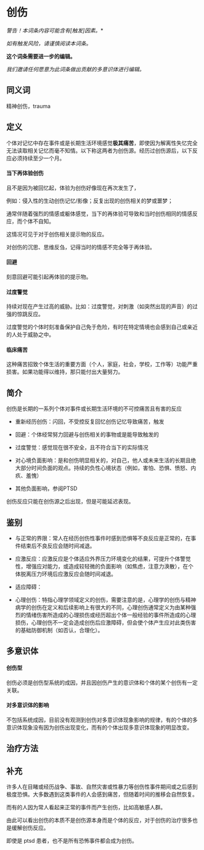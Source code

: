 # 创伤

**警告！本词条内容可能含有*[触发]因素。**

_如有触发风险，请谨慎阅读本词条。_

**这个词条需要进一步的编辑。**

_我们邀请任何愿意为此词条做出贡献的多意识体进行编辑。_

## 同义词

精神创伤，trauma

## 定义

个体对记忆中存在事件或是长期生活环境感觉**极其痛苦**，即使因为解离性失忆完全无法读取相关记忆而毫不知情。以下称这两者为创伤源。经历过创伤源后，以下反应必须持续至少一个月。

#### 当下再体验创伤

且不是因为被回忆起，体验为创伤好像现在再次发生了，

例如：侵入性的生动创伤记忆/影像；反复出现的创伤相关的梦或噩梦；

通常伴随着强烈的情感或躯体感觉，当下的再体验可导致和当时创伤相同的情感反应，而个体不自知。

这情况可见于对于创伤相关提示物的反应。

对创伤的沉思、思维反刍，记得当时的情感不完全等于再体验。

#### 回避

刻意回避可能引起再体验的提示物。

#### 过度警觉

持续对现在产生过高的威胁。比如：过度警觉，对刺激（如突然出现的声音）的过强的惊跳反应。

过度警觉的个体时刻准备保护自己免于危险，有时在特定情境也会感到自己或亲近的人处于威胁之中。

#### 临床痛苦

这种痛苦招致个体生活的重要方面（个人，家庭，社会，学校，工作等）功能严重损害。如果功能得以维持，那只能付出大量努力。

## 简介

创伤是长期的一系列个体对事件或长期生活环境的不可控痛苦且有害的反应

- 重新经历创伤：闪回，不受控反复回忆创伤记忆导致痛苦，触发

- 回避：个体经常努力回避与创伤相关的事物或是能导致触发的

- 过度警觉：感觉现在很不安全，且不符合当下的实际情况

- 对心境负面影响：是和创伤明显相关的，对自己，他人或未来生活的长期且绝大部分时间负面的观点。持续的负性心境状态（例如，害怕、恐惧、愤怒、内疚、羞愧）

- 其他负面影响，参阅PTSD

创伤反应只能在创伤源之后出现，但是可能延迟表现。

## 鉴别

- 与正常的界限：常人在经历创伤性事件时感到恐惧等不良反应是正常的，在事件结束后不良反应会随时间减退。

- 应激反应：应激反应是个体适应外界压力环境变化的结果，可提升个体警觉性，增强应对能力，或造成较轻微的负面影响（如焦虑，注意力涣散），在个体脱离压力环境后应激反应会随时间减退。

- 适应障碍：

- 心理创伤：特指心理学领域定义的创伤，需要注意的是，心理学的创伤与精神病学的创伤在定义和后续影响上有很大的不同，心理创伤通常定义为由某种强烈的情绪伤害所造成的心理损伤或经历超出个体一般经验的事件所造成的心理损伤，心理创伤不一定会造成创伤后应激障碍，但会使个体产生应对此类伤害的基础防御机制（如否认，合理化）。

## 多意识体

#### 创伤型

创伤必须是创伤型系统的成因，并且因创伤产生的意识体和个体的某个创伤有一定关联。

#### 对多意识体的影响

不包括系统成因，目前没有观测到创伤对多意识体现象影响的规律，有的个体的多意识体现象没有因为创伤出现变化，而有的个体出现多意识体现象的明显改变。

## 治疗方法

## 补充

许多人在目睹或经历战争、事故、自然灾害或性暴力等创伤性事件期间或之后感到极度恐惧。大多数遇到这类事件的人会感到痛苦，但随着时间的推移会自然恢复。

而有的人因为常人看起来正常的事件而产生创伤，比如高敏感人群。

由此可以看出创伤的本质不是创伤源本身而是个体的反应，对于创伤的治疗很多也是缓解创伤反应。

即使是 ptsd 患者，也不是所有恐怖事件都会成为创伤。

